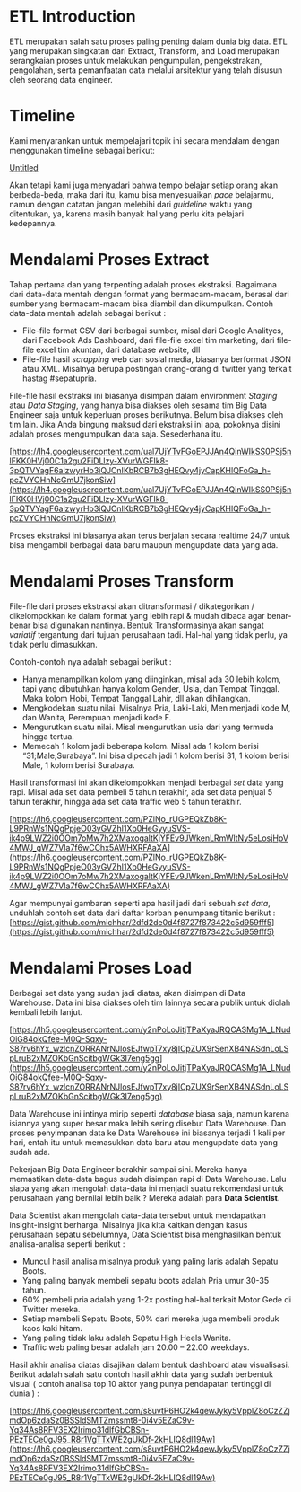 # ETL Introduction

ETL merupakan salah satu proses paling penting dalam dunia big data. ETL yang merupakan singkatan dari Extract, Transform, and Load merupakan serangkaian proses untuk melakukan pengumpulan, pengekstrakan, pengolahan, serta pemanfaatan data melalui arsitektur yang telah disusun oleh seorang data engineer.

# Timeline

Kami menyarankan untuk mempelajari topik ini secara mendalam dengan menggunakan timeline sebagai berikut:

[Untitled](ETL%20Introduction%20fff01f98b5074d10af4c36edb007b292/Untitled%20Database%2046a2160ec9ea40ac81a088aa625979bd.csv)

Akan tetapi kami juga menyadari bahwa tempo belajar setiap orang akan berbeda-beda, maka dari itu, kamu bisa menyesuaikan *pace* belajarmu, namun dengan catatan jangan melebihi dari *guideline* waktu yang ditentukan, ya, karena masih banyak hal yang perlu kita pelajari kedepannya.

# **Mendalami Proses Extract**

Tahap pertama dan yang terpenting adalah proses ekstraksi. Bagaimana dari data-data mentah dengan format yang bermacam-macam, berasal dari sumber yang bermacam-macam bisa diambil dan dikumpulkan. Contoh data-data mentah adalah sebagai berikut :

- File-file format CSV dari berbagai sumber, misal dari Google Analitycs, dari Facebook Ads Dashboard, dari file-file excel tim marketing, dari file-file excel tim akuntan, dari database website, dll
- File-file hasil *scrapping* web dan sosial media, biasanya berformat JSON atau XML. Misalnya berupa postingan orang-orang di twitter yang terkait hastag #sepatupria.

File-file hasil ekstraksi ini biasanya disimpan dalam environment *Staging* atau *Data Staging*, yang hanya bisa diakses oleh sesama tim Big Data Engineer saja untuk keperluan proses berikutnya. Belum bisa diakses oleh tim lain. Jika Anda bingung maksud dari ekstraksi ini apa, pokoknya disini adalah proses mengumpulkan data saja. Sesederhana itu.

[https://lh4.googleusercontent.com/ual7UjYTvFGoEPJJAn4QinWIkSS0PSj5nlFKK0HVj00C1a2gu2FiDLlzy-XVurWGFIk8-3pQTVYagF6alzwyrHb3iQJCnIKbRCB7b3gHEQvy4jyCapKHlQFoGa_h-pcZVYOHnNcGmU7jkonSiw](https://lh4.googleusercontent.com/ual7UjYTvFGoEPJJAn4QinWIkSS0PSj5nlFKK0HVj00C1a2gu2FiDLlzy-XVurWGFIk8-3pQTVYagF6alzwyrHb3iQJCnIKbRCB7b3gHEQvy4jyCapKHlQFoGa_h-pcZVYOHnNcGmU7jkonSiw)

Proses ekstraksi ini biasanya akan terus berjalan secara realtime 24/7 untuk bisa mengambil berbagai data baru maupun mengupdate data yang ada.

# **Mendalami Proses Transform**

File-file dari proses ekstraksi akan ditransformasi / dikategorikan / dikelompokkan ke dalam format yang lebih rapi & mudah dibaca agar benar-benar bisa digunakan nantinya. Bentuk Transformasinya akan sangat *variatif* tergantung dari tujuan perusahaan tadi. Hal-hal yang tidak perlu, ya tidak perlu dimasukkan.

Contoh-contoh nya adalah sebagai berikut :

- Hanya menampilkan kolom yang diinginkan, misal ada 30 lebih kolom, tapi yang dibutuhkan hanya kolom Gender, Usia, dan Tempat Tinggal. Maka kolom Hobi, Tempat Tanggal Lahir, dll akan dihilangkan.
- Mengkodekan suatu nilai. Misalnya Pria, Laki-Laki, Men menjadi kode M, dan Wanita, Perempuan menjadi kode F.
- Mengurutkan suatu nilai. Misal mengurutkan usia dari yang termuda hingga tertua.
- Memecah 1 kolom jadi beberapa kolom. Misal ada 1 kolom berisi “31;Male;Surabaya”. Ini bisa dipecah jadi 1 kolom berisi 31, 1 kolom berisi Male, 1 kolom berisi Surabaya.

Hasil transformasi ini akan dikelompokkan menjadi berbagai *set* data yang rapi. Misal ada set data pembeli 5 tahun terakhir, ada set data penjual 5 tahun terakhir, hingga ada set data traffic web 5 tahun terakhir.

[https://lh6.googleusercontent.com/PZlNo_rUGPEQkZb8K-L9PRnWs1NQgPpjeO03yGVZhl1Xb0HeGyyuSVS-ik4p9LWZ2i0OOm7oMw7h2XMaxogaltKjYFEv9JWkenLRmWltNy5eLosjHpV4MWJ_gWZ7VIa7f6wCChx5AWHXRFAaXA](https://lh6.googleusercontent.com/PZlNo_rUGPEQkZb8K-L9PRnWs1NQgPpjeO03yGVZhl1Xb0HeGyyuSVS-ik4p9LWZ2i0OOm7oMw7h2XMaxogaltKjYFEv9JWkenLRmWltNy5eLosjHpV4MWJ_gWZ7VIa7f6wCChx5AWHXRFAaXA)

Agar mempunyai gambaran seperti apa hasil jadi dari sebuah *set data*, unduhlah contoh set data dari daftar korban penumpang titanic berikut : [https://gist.github.com/michhar/2dfd2de0d4f8727f873422c5d959fff5](https://gist.github.com/michhar/2dfd2de0d4f8727f873422c5d959fff5)

# **Mendalami Proses Load**

Berbagai set data yang sudah jadi diatas, akan disimpan di Data Warehouse. Data ini bisa diakses oleh tim lainnya secara publik untuk diolah kembali lebih lanjut.

[https://lh5.googleusercontent.com/y2nPoLoJitjTPaXyaJRQCASMg1A_LNudOiG84okQfee-M0Q-Sqxy-S87rv6hYx_wzlcnZORRANrNJlosEJfwpT7xy8jICpZUX9rSenXB4NASdnLoLSpLruB2xMZOKbGnScitbgWGk3I7eng5gg](https://lh5.googleusercontent.com/y2nPoLoJitjTPaXyaJRQCASMg1A_LNudOiG84okQfee-M0Q-Sqxy-S87rv6hYx_wzlcnZORRANrNJlosEJfwpT7xy8jICpZUX9rSenXB4NASdnLoLSpLruB2xMZOKbGnScitbgWGk3I7eng5gg)

Data Warehouse ini intinya mirip seperti *database* biasa saja, namun karena isiannya yang super besar maka lebih sering disebut Data Warehouse. Dan proses penyimpanan data ke Data Warehouse ini biasanya terjadi 1 kali per hari, entah itu untuk memasukkan data baru atau mengupdate data yang sudah ada.

Pekerjaan Big Data Engineer berakhir sampai sini. Mereka hanya memastikan data-data bagus sudah disimpan rapi di Data Warehouse. Lalu siapa yang akan mengolah data-data ini menjadi suatu rekomendasi untuk perusahaan yang bernilai lebih baik ? Mereka adalah para **Data Scientist**.

Data Scientist akan mengolah data-data tersebut untuk mendapatkan insight-insight berharga. Misalnya jika kita kaitkan dengan kasus perusahaan sepatu sebelumnya, Data Scientist bisa menghasilkan bentuk analisa-analisa seperti berikut :

- Muncul hasil analisa misalnya produk yang paling laris adalah Sepatu Boots.
- Yang paling banyak membeli sepatu boots adalah Pria umur 30-35 tahun.
- 60% pembeli pria adalah yang 1-2x posting hal-hal terkait Motor Gede di Twitter mereka.
- Setiap membeli Sepatu Boots, 50% dari mereka juga membeli produk kaos kaki hitam.
- Yang paling tidak laku adalah Sepatu High Heels Wanita.
- Traffic web paling besar adalah jam 20.00 – 22.00 weekdays.

Hasil akhir analisa diatas disajikan dalam bentuk dashboard atau visualisasi. Berikut adalah salah satu contoh hasil akhir data yang sudah berbentuk visual ( contoh analisa top 10 aktor yang punya pendapatan tertinggi di dunia ) :

[https://lh6.googleusercontent.com/s8uvtP6HO2k4qewJyky5VpplZ8oCzZZjmdOp6zdaSz0BSSldSMTZmssmt8-0i4v5EZaC9v-Yq34As8RFV3EX2Irimo31dlfGbCBSn-PEzTECe0gJ95_R8r1VgTTxWE2gUkDf-2kHLIQ8dl19Aw](https://lh6.googleusercontent.com/s8uvtP6HO2k4qewJyky5VpplZ8oCzZZjmdOp6zdaSz0BSSldSMTZmssmt8-0i4v5EZaC9v-Yq34As8RFV3EX2Irimo31dlfGbCBSn-PEzTECe0gJ95_R8r1VgTTxWE2gUkDf-2kHLIQ8dl19Aw)
